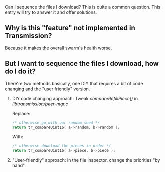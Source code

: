Can I sequence the files I download? This is quite a common question. This entry will try to answer it and offer solutions.

## Why is this "feature" not implemented in Transmission?

Because it makes the overall swarm's health worse. 

## But I want to sequence the files I download, how do I do it?

There're two methods basically, one DIY that requires a bit of code changing and the "user friendly" version.

1. DIY code changing approach: Tweak _compareRefillPiece()_ in _libtransmission/peer-mgr.c_

   Replace:

   ```c
   /* otherwise go with our random seed */
   return tr_compareUint16( a->random, b->random );
   ```

   With: 

   ```c
   /* otherwise download the pieces in order */
   return tr_compareUint16( a->piece, b->piece );
   ```

2. "User-friendly" approach: In the file inspector, change the priorities "by hand".